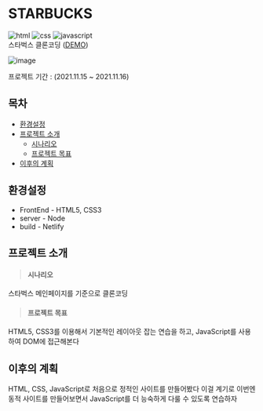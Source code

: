 # STARBUCKS
![html](https://img.shields.io/badge/HTML5-E34F26)
![css](https://img.shields.io/badge/CSS3-1572B6)
![javascript](https://img.shields.io/badge/JavaScript-F7DF1E)
<br />
스타벅스 클론코딩 ([DEMO](https://starbuacks.netlify.app))

![image](https://user-images.githubusercontent.com/43946794/201849237-076bf48f-ae5c-4dc1-84c5-1852c21e39c0.png)

프로젝트 기간 : (2021.11.15 ~ 2021.11.16)


## 목차
* <a href="#환경설정">환경설정</a>
* <a href="#프로젝트-소개">프로젝트 소개</a>
  * <a href="#시나리오">시나리오</a>
  * <a href="#프로젝트-목표">프로젝트 목표</a>
* <a href="#이후의-계획">이후의 계획</a>


## 환경설정
* FrontEnd - HTML5, CSS3
* server - Node
* build - Netlify

## 프로젝트 소개
> #### 시나리오
스타벅스 메인페이지를 기준으로 클론코딩

> #### 프로젝트 목표
HTML5, CSS3를 이용해서 기본적인 레이아웃 잡는 연습을 하고, JavaScript를 사용하여 DOM에 접근해본다


## 이후의 계획
HTML, CSS, JavaScript로 처음으로 정적인 사이트를 만들어봤다 이걸 계기로 이번엔 동적 사이트를 만들어보면서 JavaScript를 더 능숙하게 다룰 수 있도록 연습하자
